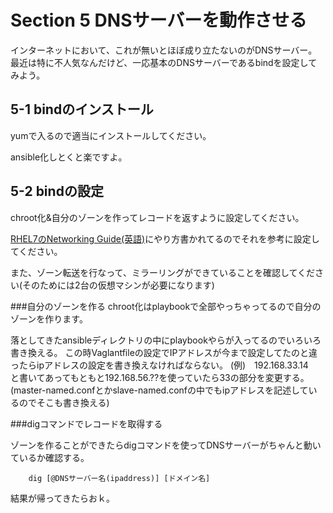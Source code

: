 # Section 5 DNSサーバーを動作させる

インターネットにおいて、これが無いとほぼ成り立たないのがDNSサーバー。
最近は特に不人気なんだけど、一応基本のDNSサーバーであるbindを設定してみよう。

## 5-1 bindのインストール

yumで入るので適当にインストールしてください。

ansible化しとくと楽ですよ。

## 5-2 bindの設定

chroot化&自分のゾーンを作ってレコードを返すように設定してください。

[RHEL7のNetworking Guide(英語)](https://access.redhat.com/documentation/en-US/Red_Hat_Enterprise_Linux/7/html/Networking_Guide/sec-BIND.html)にやり方書かれてるのでそれを参考に設定してください。

また、ゾーン転送を行なって、ミラーリングができていることを確認してください(そのためには2台の仮想マシンが必要になります)

###自分のゾーンを作る
chroot化はplaybookで全部やっちゃってるので自分のゾーンを作ります。

落としてきたansibleディレクトリの中にplaybookやらが入ってるのでいろいろ書き換える。
この時Vaglantfileの設定でIPアドレスが今まで設定してたのと違ったらipアドレスの設定を書き換えなければならない。
(例)　192.168.33.14　と書いてあってもともと192.168.56.??を使っていたら33の部分を変更する。(master-named.confとかslave-named.confの中でもipアドレスを記述しているのでそこも書き換える)

###digコマンドでレコードを取得する

ゾーンを作ることができたらdigコマンドを使ってDNSサーバーがちゃんと動いているか確認する。

		dig [@DNSサーバー名(ipaddress)] [ドメイン名]

結果が帰ってきたらおｋ。
